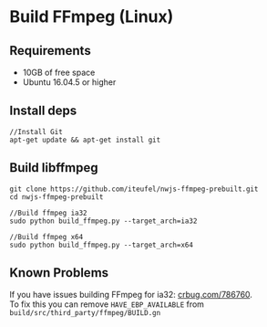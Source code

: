 # Build FFmpeg (Linux)

## Requirements

- 10GB of free space
- Ubuntu 16.04.5 or higher

## Install deps
	//Install Git
	apt-get update && apt-get install git

## Build libffmpeg

	git clone https://github.com/iteufel/nwjs-ffmpeg-prebuilt.git
	cd nwjs-ffmpeg-prebuilt
	
	//Build ffmpeg ia32
	sudo python build_ffmpeg.py --target_arch=ia32
	
	//Build ffmpeg x64
	sudo python build_ffmpeg.py --target_arch=x64

## Known Problems

If you have issues building FFmpeg for ia32: [crbug.com/786760](https://crbug.com/786760).  
To fix this you can remove `HAVE_EBP_AVAILABLE` from `build/src/third_party/ffmpeg/BUILD.gn`
